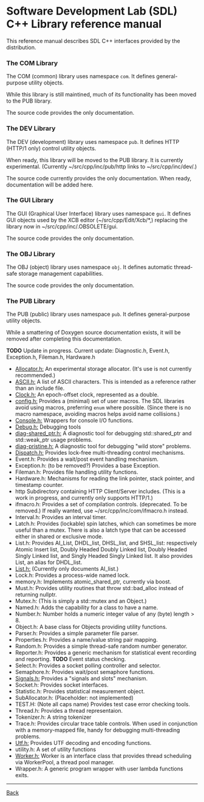 <!-- -------------------------------------------------------------------------
//
//       Copyright (c) 2022-2024 Frank Eskesen.
//
//       This file is free content, distributed under the MIT license.
//       (See accompanying file LICENSE.MIT or the original contained
//       within https://opensource.org/licenses/MIT)
//
//----------------------------------------------------------------------------
//
// Title-
//       ~/doc/cpp/REFEFENCE.md
//
// Purpose-
//       SDL Distribution reference manual
//
// Last change date-
//       2024/08/30
//
-------------------------------------------------------------------------- -->

# Software Development Lab (SDL) C++ Library reference manual

This reference manual describes SDL C++ interfaces provided by the
distribution.

### The COM Library

The COM (common) library uses namespace `com`.
It defines general-purpose utility objects.

While this library is still maintined, much of its functionality has been
moved to the PUB library.

The source code provides the only documentation.

### The DEV Library

The DEV (development) library uses namespace `pub`.
It defines HTTP (HTTP/1 only) control utility objects.

When ready, this library will be moved to the PUB library.
It is currently experimental.
(Currently ~/src/cpp/inc/pub/http links to ~/src/cpp/inc/dev/.)

The source code currently provides the only documentation.
When ready, documentation will be added here.

### The GUI Library

The GUI (Graphical User Interface) library uses namespace `gui`.
It defines GUI objects used by the XCB editor (~/src/cpp/Edit/Xcb/*,)
replacing the library now in ~/src/cpp/inc/.OBSOLETE/gui.

The source code provides the only documentation.

### The OBJ Library

The OBJ (object) library uses namespace `obj`.
It defines automatic thread-safe storage management capabilities.

The source code provides the only documentation.

### The PUB Library

The PUB (public) library uses namespace `pub`.
It defines general-purpose utility objects.

While a smattering of Doxygen source documentation exists, it will be removed
after completing this documentation.

__TODO__ Update in progress. Current update:
Diagnostic.h, Event.h, Exception.h, Fileman.h, Hardware.h

- [Allocator.h:](./Allocator.md) An experimental storage allocator.
(It's use is not currently recommended.)
- [ASCII.h:](../../src/cpp/inc/pub/ASCII.h) A list of ASCII characters.
This is intended as a reference rather than an include file.
- [Clock.h:](./Clock.md) An epoch-offset clock, represented as a double.
- [config.h:](./config.md) Provides a (minimal) set of user macros.
The SDL libraries avoid using macros, preferring `enum` where possible.
(Since there is no macro namespace, avoiding macros helps avoid name
collisions.)
- [Console.h:](./Console.md) Wrappers for console I/O functions.
- [Debug.h:](./Debug.md) Debugging tools
- [diag-shared_ptr.h:](./diag-shared_ptr.h) A diagnostic tool for debugging
std::shared_ptr and std::weak_ptr usage problems.
- [diag-pristine.h:](./diag-pristine.h) A diagnostic tool for debugging
"wild store" problems.
- [Dispatch.h:](./Dispatch.md) Provides lock-free multi-threading control
mechanisms.
- Event.h: Provides a wait/post event handling mechanism.
- Exception.h: (to be removed?) Provides a base Exception.
- Fileman.h: Provides file handling utility functions.
- Hardware.h: Mechanisms for reading the link pointer, stack pointer, and
timestamp counter.
- http Subdirectory containing HTTP Client/Server includes.
(This is a work in progress, and currently only supports HTTP/1.)
- ifmacro.h: Provides a set of compilation controls.
(deprecated. To be removed.)
If really wanted, use ~/src/cpp/inc/com/ifmacro.h instead.
- Interval.h: Provides an interval timer.
- Latch.h: Provides (lockable) spin latches, which can sometimes be more
useful than a mutex. There is also a latch type that can be accessed either
in shared or exclusive mode.
- List.h: Provides AI_List, DHDL_list, DHSL_list, and SHSL_list: respectively
Atomic Insert list,
Doubly Headed Doubly Linked list,
Doubly Headed Singly Linked list, and
Singly Headed Singly Linked list.
It also provides List, an alias for DHDL_list.
- [List.h:](./List.md) (Currently only documents AI_list.)
- Lock.h: Provides a process-wide named lock.
- memory.h: Implements atomic_shared_ptr<class T>, currently via boost.
- Must.h: Provides utility routines that throw std::bad_alloc instead of
returning nullptr.
- Mutex.h: (This is simply a std::mutex and an Object.)
- Named.h: Adds the capability for a class to have a name.
- Number.h: Number holds a numeric integer value of any (byte) length > 8.
- Object.h: A base class for Objects providing utility functions.
- Parser.h: Provides a simple parameter file parser.
- Properties.h: Provides a name/value string pair mapping.
- Random.h: Provides a simple thread-safe random number generator.
- Reporter.h: Provides a generic mechanism for statistical event recording and
reporting. __TODO__ Event status checking.
- Select.h: Provides a socket polling controller and selector.
- Semaphore.h: Provides wait/post semaphore functions.
- [Signals.h:](./Signals.md) Provides a "signals and slots" mechanism.
- Socket.h: Provides socket interfaces.
- Statistic.h: Provides statistical measurement object.
- SubAllocator.h: (Placeholder: not implemented)
- TEST.H: (Note all caps name) Provides test case error checking tools.
- Thread.h: Provides a thread representaion.
- Tokenizer.h: A string tokenizer
- Trace.h: Provides circular trace table controls. When used in conjunction
with a memory-mapped file, handy for debugging multi-threading problems.
- [Utf.h:](./Utf.md) Provides UTF decoding and encoding functions.
- utility.h: A set of utility functions
- [Worker.h:](./Worker.md) Worker is an interface class that provides thread
scheduling via WorkerPool, a thread pool manager.
- Wrapper.h: A generic program wrapper with user lambda functions exits.

---
[Back](../index.md)
